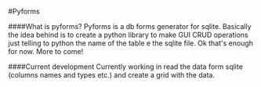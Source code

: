 #Pyforms

####What is pyforms? 
Pyforms is a db forms  generator for sqlite. Basically the idea behind is to create a python library to  make GUI CRUD operations just telling to python the name of the table e the sqlite file. Ok that's enough for now. More to come!

####Current development 
Currently working in read the data form sqlite (columns names and types etc.) and create a grid with the data.
